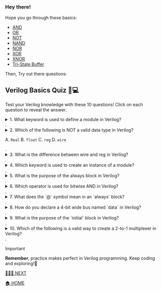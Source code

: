 ### Hey there!

Hope you go through these basics:
- [AND](<1. AND Gate>)
- [OR](<2. OR Gate>)
- [NOT](<3. NOT Gate>)
- [NAND](<4. NAND Gate>)
- [NOR](<5. NOR Gate>)
- [XOR](<6. XOR Gate>)
- [XNOR](<7. XNOR Gate>)
- [Tri-State Buffer](<8. TRI-STATE Buffer>)

Then, Try out there questions:

## Verilog Basics Quiz 🧠💻

Test your Verilog knowledge with these 10 questions! Click on each question to reveal the answer.

<details>
<summary>1. What keyword is used to define a module in Verilog?
</summary>

**Answer:** `module`

The `module` keyword is used to define the beginning of a module in Verilog. For example:
```verilog
module my_module(
    input a,
    output b
);
    // Module contents go here
endmodule
```
</details>
.

<details>
   <summary>2. Which of the following is NOT a valid data type in Verilog?

   A.  `Real`    B.  `float` C. `reg` D. `wire`</summary>
**Answer**: `float`

Verilog does not have a built-in floating-point data type. The main data types in Verilog are:

- wire
- reg
- integer
- real (for simulation only)
- time

</details>
.

<details>

<summary>3. What is the difference between wire and reg in Verilog?</summary>

**Answer**: A `wire` represents a physical connection between components and cannot store a value, while a `reg` can store a value and is typically used in procedural blocks like always or initial.
</details>
.
<details>
<summary>4. Which keyword is used to create an instance of a module?</summary>

**Answer**: There is no specific keyword. To instantiate a module, you simply use the module name followed by an instance name and port connections. For example:
```verilog
my_module instance1 (
    .port1(wire1),
    .port2(wire2)
);
```
</details>
.
<details>
<summary>5. What is the purpose of the always block in Verilog?</summary>

**Answer**: The `always` block is used to describe sequential logic or combinational logic that should be evaluated whenever specified events occur. It's commonly used for describing flip-flops, latches, and combinational logic.
</details>
.
<details>
<summary>6. Which operator is used for bitwise AND in Verilog?</summary>

**Answer**: `&`

The **&** operator performs a bitwise AND operation. For example:
```verilog
wire [3:0] a = 4'b1010;
wire [3:0] b = 4'b1100;
wire [3:0] result = a & b; // result will be 4'b1000
```
</details>
.
<details>
<summary>7. What does the `@` symbol mean in an `always` block?</summary>

**Answer**: The @ symbol is used to specify the sensitivity list for an always block. It indicates when the block should be evaluated. For example:
```verilog
always @(posedge clk) // Triggered on the rising edge of clk
always @(*) // Triggered whenever any input changes (combinational logic)
```
</details>
.
<details>
<summary>8. How do you declare a 4-bit wide bus named `data` in Verilog?</summary>

**Answer**: `wire` [3:0] data; or `reg` [3:0] data;

The [3:0] specifies a 4-bit width, where bit 3 is the most significant bit and bit 0 is the least significant bit.
</details>
.
<details>
<summary>9. What is the purpose of the `initial` block in Verilog?</summary>

**Answer**: The initial block is used for simulation initialization. It executes only once at the beginning of the simulation and is not synthesizable for hardware. It's commonly used to set initial values for variables or to control simulation behavior.

Used for writing Testbenches

</details>
.
<details>
<summary>10. Which of the following is a valid way to create a 2-to-1 multiplexer in Verilog?</summary>

> [!NOTE]
> **DONT WORRY! IF YOU DONT KNOW THE ANSWER**
>
> **FOLLOW OUR NEXT MODULE** [**COMBINATIONAL**](<../2. Combinational>)
</details>
.

> [!IMPORTANT]
> **Remember**, practice makes perfect in Verilog programming. Keep coding and exploring!🎉

[🏄🏼‍♀️ NEXT](<../2. Combinational>)

[🏠 HOME](../../README.md)